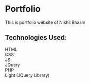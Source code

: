 # Portfolio
This is portfolio website of Nikhil Bhasin

## Technologies Used:
HTML <br/> CSS <br/> JS <br/> JQuery <br/>PHP <br/> Light (JQuery Library)
